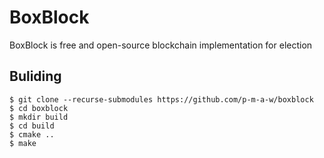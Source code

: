 # BoxBlock
BoxBlock is free and open-source blockchain implementation for election
## Buliding
```console
$ git clone --recurse-submodules https://github.com/p-m-a-w/boxblock
$ cd boxblock
$ mkdir build
$ cd build
$ cmake ..
$ make
```